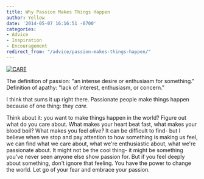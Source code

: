 ```yaml
---
title: Why Passion Makes Things Happen
author: Yellow
date: '2014-05-07 16:16:51 -0700'
categories:
- Advice
- Inspiration
- Encouragement
redirect_from: "/advice/passion-makes-things-happen/"
---
```


[![CARE](https://yellow-blog-images.imgix.net/2014/05/CARE2.jpg)](https://yellow-blog-images.imgix.net/2014/05/CARE2.jpg)

The definition of passion: "an intense desire or enthusiasm for something." Definition of apathy: "lack of interest, enthusiasm, or concern."

I think that sums it up right there. Passionate people make things happen because of one thing: they _care._

Think about it: you want to make things happen in the world? Figure out what do you care about. What makes your heart beat fast, what makes your blood boil? What makes you feel _alive?_ It can be difficult to find- but I believe when we stop and pay attention to how something is making us feel, we can find what we care about, what we're enthusiastic about, what we're passionate about. It might not be the cool thing- it might be something you've never seen anyone else show passion for. But if you feel deeply about something, don't ignore that feeling. You have the power to change the world. Let go of your fear and embrace your passion.
